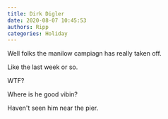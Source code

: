 ```yaml
---
title: Dirk Digler
date: 2020-08-07 10:45:53
authors: Ripp
categories: Holiday
---
```


 Well folks the manilow campiagn has really taken off.

Like the last week or so.

WTF?

Where is he good vibin?

Haven't seen him near the pier.